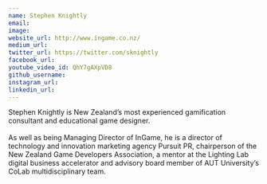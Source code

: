 ```yaml
---
name: Stephen Knightly
email: 
image: 
website_url: http://www.ingame.co.nz/
medium_url: 
twitter_url: https://twitter.com/sknightly
facebook_url: 
youtube_video_id: QhY7gAXpVD8
github_username: 
instagram_url: 
linkedin_url: 
---
```


Stephen Knightly is New Zealand’s most experienced gamification consultant and educational game designer.&nbsp;<br><br>As well as being Managing Director of InGame, he is a director of technology and innovation marketing agency Pursuit PR, chairperson of the New Zealand Game Developers Association, a mentor at the Lighting Lab digital business accelerator and advisory board member of AUT University’s CoLab multidisciplinary team.
